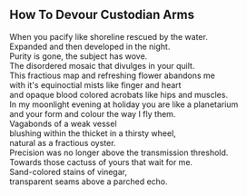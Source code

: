 How To Devour Custodian Arms
----------------------------
When you pacify like shoreline rescued by the water.  
Expanded and then developed in the night.  
Purity is gone, the subject has wove.  
The disordered mosaic that divulges in your quilt.  
This fractious map and refreshing flower abandons me  
with it's equinoctial mists like finger and heart  
and opaque blood colored acrobats like hips and muscles.  
In my moonlight evening at holiday you are like a planetarium  
and your form and colour the way I fly them.  
Vagabonds of a weak vessel  
blushing within the thicket in a thirsty wheel,  
natural as a fractious oyster.  
Precision was no longer above the transmission threshold.  
Towards those cactuss of yours that wait for me.  
Sand-colored stains of vinegar,  
transparent seams above a parched echo.  
